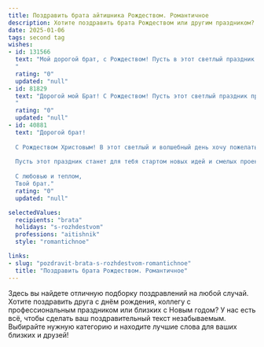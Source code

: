 ```yaml
---
title: Поздравить брата айтишника Рождеством. Романтичное
description: Хотите поздравить брата Рождеством или другим праздником? Наш ИИ создаст незабываемое поздравление, а вы обязательно выделитесь среди других.  
date: 2025-01-06
tags: second tag
wishes:
- id: 131566
  text: "Мой дорогой брат, с Рождеством! Пусть в этот светлый праздник волшебство окутает тебя теплом и любовью, как сияние рождественской звезды.  Пусть твой код жизни напишет прекрасную программу счастья, наполненную радостью, успехом и невероятными открытиями,  а  сердце  наполнится  той  же  нежной  и  чистой  любовью,  которую  дарит  нам  этот  чудесный  праздник.  Я  так  горжусь  тобой  и  люблю  тебя!
  "
  rating: "0"
  updated: "null"
- id: 81829
  text: "Дорогой мой Брат! С Рождеством! Пусть этот светлый праздник принесет тебе тепло, любовь и уют. Пусть все мечты сбудутся, а твоя работа в мире IT приносит не только удовлетворение, но и настоящую радость. Пусть твоя жизнь будет наполнена яркими красками и счастьем!
  "
  rating: "0"
  updated: "null"
- id: 40881
  text: "Дорогой брат!
  
  С Рождеством Христовым! В этот светлый и волшебный день хочу пожелать тебе, чтобы каждый код компилировался без ошибок, а алгоритмы жизни радовали своей простотой и красотой. Пусть в сердце всегда горит огонёк надежды, а в душе царит гармония и уют, как в уютном уголке в интернете.
  
  Пусть этот праздник станет для тебя стартом новых идей и смелых проектов, а любовь и поддержка близких будут вездесущи, словно Wi-Fi сигнал. Желаю, чтобы в твоей жизни было как можно больше ярких моментов, жизненных обновлений и просто счастливых сюжетов, достойных лучших историй.
  
  С любовью и теплом,
  Твой брат."
  rating: "0"
  updated: "null"

selectedValues:
  recipients: "brata"
  holidays: "s-rozhdestvom"
  professions: "aitishnik"
  style: "romantichnoe"

links:
- slug: "pozdravit-brata-s-rozhdestvom-romantichnoe"
  title: "Поздравить брата Рождеством. Романтичное"
---
```


Здесь вы найдете отличную подборку поздравлений на любой случай.
Хотите поздравить друга с днём рождения, коллегу с профессиональным праздником или близких с Новым годом? У нас есть всё, чтобы сделать ваш поздравительный текст незабываемым. Выбирайте нужную категорию и находите лучшие слова для ваших близких и друзей!
